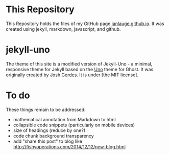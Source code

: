 
# This Repository
This Repository holds the files of my GitHub page [janlauge.github.io](https://janlauge.github.io).
It was created using jekyll, markdown, javascript, and github.

# jekyll-uno
The theme of this site is a modified version of Jekyll-Uno - a minimal, responsive theme for Jekyll based on the [Uno](https://github.com/daleanthony/Uno) theme for Ghost. It was originally created by [Josh Gerdes](https://github.com/joshgerdes/jekyll-uno). It is under [the MIT license].

# To do
These things remain to be addressed:

* mathematical annotation from Markdown to html
* collapsible code snippets (particularly on mobile devices)
* size of headings (reduce by one?)
* code chunk background transparency
* add "share this post" to blog like http://fishyoperations.com/2014/12/12/new-blog.html
